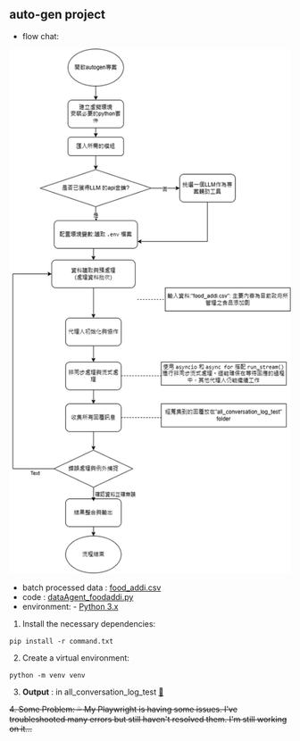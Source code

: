 ## auto-gen project
- flow chat: 


![image](https://github.com/41171119H/Data-Structure/blob/main/hw1/autogen.drawio.png)

- batch processed data : [food_addi.csv](https://github.com/41171119H/Data-Structure/blob/main/hw1/food_addi.csv)
- code : [dataAgent_foodaddi.py](https://github.com/41171119H/Data-Structure/blob/main/hw1/dataAgent_foodaddi.py)
- environment: - [Python 3.x](https://www.python.org/downloads/)
1. Install the necessary dependencies:
```
pip install -r command.txt
```
2. Create a virtual environment:
```
python -m venv venv
```

3. **Output** : in all_conversation_log_test [:open_file_folder:](https://github.com/41171119H/Data-Structure/tree/main/hw1/all_conversation_log_test)

~~4. Some Problem: :sweat_drops:
My Playwright is having some issues. I've troubleshooted many errors but still haven't resolved them. I'm still working on it...~~
